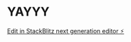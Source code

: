 # YAYYY

[Edit in StackBlitz next generation editor ⚡️](https://stackblitz.com/~/github.com/fluxai12/YAYYY)